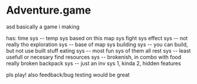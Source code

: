 # Adventure.game
asd
basically a game i making

has:
time sys -- temp sys based on this
map sys
fight sys
effect sys -- not really tho
exploration sys -- base of map sys
building sys -- you can build, but not use built stuff
eating sys -- most fun sys of them all
rest sys -- least usefull or necesary
find resources sys -- brokenish, in combo with food really broken
backpack sys -- just an inv sys
1, kinda 2, hidden features


pls play!
also feedback/bug testing would be great